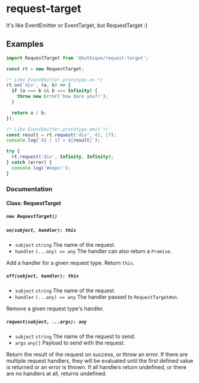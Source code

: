 request-target
============

It's like EventEmitter or EventTarget, but RequestTarget :}

## Examples

```js
import RequestTarget from '@kothique/request-target';

const rt = new RequestTarget;

/* Like EventEmitter.prototype.on */
rt.on('div', (a, b) => {
  if (a === b && b === Infinity) {
    throw new Error('how dare you?!');
  }

  return a / b;
});

/* Like EventEmitter.prototype.emit */
const result = rt.request('div', 42, 17);
console.log(`42 / 17 = ${result}`);

try {
  rt.request('div', Infinity, Infinity);
} catch (error) {
  console.log('Woops!');
}
```

### Documentation

#### Class: RequestTarget

##### `new RequestTarget()`

##### `on(subject, handler): this`

- `subject` `string` The name of the request.
- `handler` `(...any) => any` The handler can also return a `Promise`.

Add a handler for a given request type. Return `this`.

##### `off(subject, handler): this`

- `subject` `string` The name of the request.
- `handler` `(...any) => any` The handler passed to `RequestTarget#on`.

Remove a given request type's handler.

##### `request(subject, ...args): any`

- `subject` `string` The name of the request to send.
- `args` `any[]` Payload to send with the request.

Return the result of the request on success, or throw an error. If there are
multiple request handlers, they will be evaluated until the first defined value
is returned or an error is thrown. If all handlers return undefined, or there
are no handlers at all, returns undefined.
